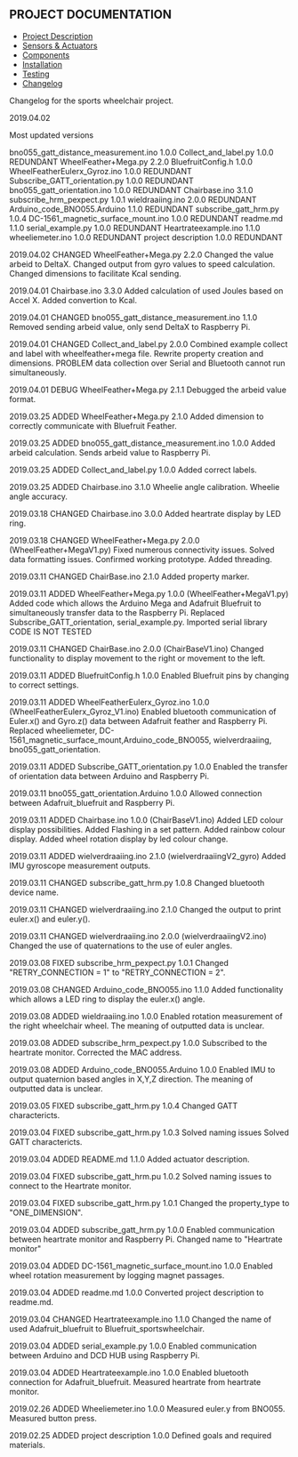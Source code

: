 ## PROJECT DOCUMENTATION

* [Project Description](README.md)
* [Sensors & Actuators](SENSORS_ACTUATORS.md)
* [Components](COMPONENTS.md)
* [Installation](INSTALLATION.md)
* [Testing](TESTING.md)
* [Changelog](CHANGELOG.md)

Changelog for the sports wheelchair project.

2019.04.02

Most updated versions

bno055_gatt_distance_measurement.ino 	1.0.0
Collect_and_label.py 		    	1.0.0   REDUNDANT
WheelFeather+Mega.py                	2.2.0
BluefruitConfig.h                   	1.0.0
WheelFeatherEulerx_Gyroz.ino        	1.0.0   REDUNDANT
Subscribe_GATT_orientation.py       	1.0.0   REDUNDANT
bno055_gatt_orientation.ino         	1.0.0   REDUNDANT
Chairbase.ino                       	3.1.0
subscribe_hrm_pexpect.py            	1.0.1
wieldraaiing.ino                    	2.0.0   REDUNDANT
Arduino_code_BNO055.Arduino         	1.1.0   REDUNDANT
subscribe_gatt_hrm.py               	1.0.4
DC-1561_magnetic_surface_mount.ino  	1.0.0   REDUNDANT
readme.md                           	1.1.0
serial_example.py                   	1.0.0   REDUNDANT
Heartrateexample.ino                	1.1.0
wheeliemeter.ino                    	1.0.0   REDUNDANT
project description                 	1.0.0   REDUNDANT



2019.04.02  CHANGED WheelFeather+Mega.py 2.2.0
  Changed the value arbeid to DeltaX.
  Changed output from gyro values to speed calculation.
  Changed dimensions to facilitate Kcal sending.

2019.04.01  Chairbase.ino                       	3.3.0
  Added calculation of used Joules based on Accel X.
  Added convertion to Kcal.

2019.04.01  CHANGED bno055_gatt_distance_measurement.ino 1.1.0
  Removed sending arbeid value, only send DeltaX to Raspberry Pi.

2019.04.01  CHANGED Collect_and_label.py 2.0.0
  Combined example collect and label with wheelfeather+mega file.
  Rewrite property creation and dimensions.
  PROBLEM data collection over Serial and Bluetooth cannot run simultaneously.

2019.04.01  DEBUG WheelFeather+Mega.py 2.1.1
  Debugged the arbeid value format.

2019.03.25  ADDED WheelFeather+Mega.py 2.1.0
  Added dimension to correctly communicate with Bluefruit Feather.

2019.03.25  ADDED bno055_gatt_distance_measurement.ino 1.0.0
  Added arbeid calculation.
  Sends arbeid value to Raspberry Pi.

2019.03.25  ADDED Collect_and_label.py 1.0.0
  Added correct labels.

2019.03.25  ADDED Chairbase.ino 3.1.0
  Wheelie angle calibration.
  Wheelie angle accuracy.

2019.03.18  CHANGED Chairbase.ino 3.0.0
  Added heartrate display by LED ring.

2019.03.18  CHANGED WheelFeather+Mega.py 2.0.0 (WheelFeather+MegaV1.py)
  Fixed numerous connectivity issues.
  Solved data formatting issues.
  Confirmed working prototype.
  Added threading.

2019.03.11 CHANGED ChairBase.ino 2.1.0
  Added property marker.

2019.03.11 ADDED WheelFeather+Mega.py 1.0.0 (WheelFeather+MegaV1.py)
  Added code which allows the Arduino Mega and Adafruit Bluefruit to simultaneously transfer data to the Raspberry Pi.
  Replaced Subscribe_GATT_orientation, serial_example.py.
  Imported serial library
  CODE IS NOT TESTED

2019.03.11 CHANGED ChairBase.ino 2.0.0 (ChairBaseV1.ino)
  Changed functionality to display movement to the right or movement to the left.

2019.03.11 ADDED BluefruitConfig.h 1.0.0
  Enabled Bluefruit pins by changing to correct settings.

2019.03.11 ADDED WheelFeatherEulerx_Gyroz.ino 1.0.0 (WheelFeatherEulerx_Gyroz_V1.ino)
  Enabled bluetooth communication of Euler.x() and Gyro.z() data between Adafruit feather and Raspberry Pi.
  Replaced wheeliemeter, DC-1561_magnetic_surface_mount,Arduino_code_BNO055, wielverdraaiing, bno055_gatt_orientation.

2019.03.11  ADDED Subscribe_GATT_orientation.py 1.0.0
  Enabled the transfer of orientation data between Arduino and Raspberry Pi.

  2019.03.11  bno055_gatt_orientation.Arduino 1.0.0
  Allowed connection between Adafruit_bluefruit and Raspberry Pi.

2019.03.11  ADDED Chairbase.ino 1.0.0 (ChairBaseV1.ino)
  Added LED colour display possibilities.
  Added Flashing in a set pattern.
  Added rainbow colour display.
  Added wheel rotation display by led colour change.

2019.03.11  ADDED wielverdraaiing.ino 2.1.0 (wielverdraaiingV2_gyro)
  Added IMU gyroscope measurement outputs.

2019.03.11  CHANGED subscribe_gatt_hrm.py 1.0.8
  Changed bluetooth device name.

2019.03.11  CHANGED wielverdraaiing.ino 2.1.0
  Changed the output to print euler.x() and euler.y().

2019.03.11  CHANGED wielverdraaiing.ino 2.0.0 (wielverdraaiingV2.ino)
  Changed the use of quaternations to the use of euler angles.

2019.03.08  FIXED subscribe_hrm_pexpect.py 1.0.1
  Changed "RETRY_CONNECTION = 1" to "RETRY_CONNECTION = 2".

2019.03.08  CHANGED Arduino_code_BNO055.ino 1.1.0
  Added functionality which allows a LED ring to display the euler.x() angle.

2019.03.08  ADDED wieldraaiing.ino 1.0.0
  Enabled rotation measurement of the right wheelchair wheel.
  The meaning of outputted data is unclear.

2019.03.08 ADDED subscribe_hrm_pexpect.py 1.0.0
  Subscribed to the heartrate monitor.
  Corrected the MAC address.

2019.03.08 ADDED Arduino_code_BNO055.Arduino 1.0.0
  Enabled IMU to output quaternion based angles in X,Y,Z direction.
  The meaning of outputted data is unclear.

2019.03.05 FIXED subscribe_gatt_hrm.py 1.0.4
  Changed GATT charactericts.

2019.03.04 FIXED subscribe_gatt_hrm.py 1.0.3
  Solved naming issues
  Solved GATT charactericts.

2019.03.04 ADDED README.md 1.1.0
  Added actuator description.

2019.03.04  FIXED subscribe_gatt_hrm.pu 1.0.2
  Solved naming issues to connect to the Heartrate monitor.

2019.03.04  FIXED subscribe_gatt_hrm.py 1.0.1
  Changed the property_type to "ONE_DIMENSION".

2019.03.04  ADDED subscribe_gatt_hrm.py 1.0.0
  Enabled communication between heartrate monitor and Raspberry Pi.
  Changed name to "Heartrate monitor"

2019.03.04  ADDED DC-1561_magnetic_surface_mount.ino 1.0.0
  Enabled wheel rotation measurement by logging magnet passages.

2019.03.04  ADDED readme.md 1.0.0
  Converted project description to readme.md.

2019.03.04  CHANGED  Heartrateexample.ino 1.1.0
  Changed the name of used Adafruit_bluefruit to Bluefruit_sportswheelchair.

2019.03.04  ADDED serial_example.py 1.0.0
  Enabled communication between Arduino and DCD HUB using Raspberry Pi.

2019.03.04  ADDED Heartrateexample.ino 1.0.0
  Enabled bluetooth connection for Adafruit_bluefruit.
  Measured heartrate from heartrate monitor.

2019.02.26  ADDED Wheeliemeter.ino 1.0.0
  Measured euler.y from BNO055.
  Measured button press.

2019.02.25  ADDED project description 1.0.0
  Defined goals and required materials.
